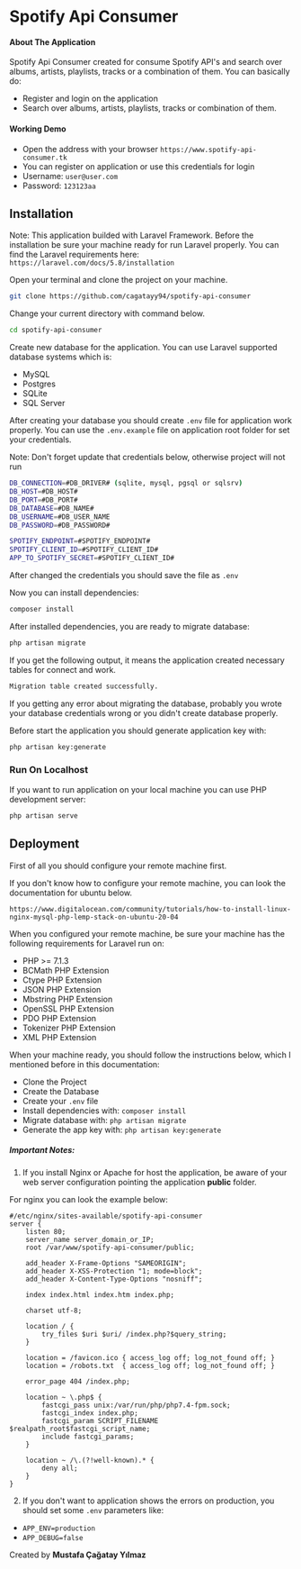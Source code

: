# Spotify Api Consumer
#### About The Application
Spotify Api Consumer created for consume Spotify API's and search over albums, artists, playlists, tracks or a combination of them. 
You can basically do:
  - Register and login on the application
  - Search over albums, artists, playlists, tracks or combination of them.

#### Working Demo
  - Open the address with your browser `https://www.spotify-api-consumer.tk`
  - You can register on application or use this credentials for login
  - Username: `user@user.com`
  - Password: `123123aa`

## Installation

Note: This application builded with Laravel Framework. Before the installation be sure your machine ready for run Laravel properly. You can find the Laravel requirements here: `https://laravel.com/docs/5.8/installation`

Open your terminal and clone the project on your machine.
```sh
git clone https://github.com/cagatayy94/spotify-api-consumer
```
Change your current directory with command below.
```sh
cd spotify-api-consumer
```
Create new database for the application. You can use Laravel supported database systems which is:
 - MySQL
 - Postgres
 - SQLite
 - SQL Server

After creating your database you should create `.env` file for application work properly. You can use the `.env.example` file on application root folder for set your credentials.

Note: Don't forget update that credentials below, otherwise project will not run
```sh
DB_CONNECTION=#DB_DRIVER# (sqlite, mysql, pgsql or sqlsrv)
DB_HOST=#DB_HOST#
DB_PORT=#DB_PORT#
DB_DATABASE=#DB_NAME#
DB_USERNAME=#DB_USER_NAME
DB_PASSWORD=#DB_PASSWORD#

SPOTIFY_ENDPOINT=#SPOTIFY_ENDPOINT#
SPOTIFY_CLIENT_ID=#SPOTIFY_CLIENT_ID#
APP_TO_SPOTIFY_SECRET=#SPOTIFY_CLIENT_ID#
```

After changed the credentials you should save the file as `.env`

Now you can install dependencies:
```sh
composer install
```

After installed dependencies, you are ready to migrate database:
```sh
php artisan migrate
```
If you get the following output, it means the application created necessary tables for connect and work.
```sh
Migration table created successfully.
```
If you getting any error about migrating the database, probably you wrote your database credentials wrong or you didn't create database properly.

Before start the application you should generate application key with:
```sh
php artisan key:generate
```

### Run On Localhost
If you want to run application on your local machine you can use PHP development server:
```sh
php artisan serve
```

## Deployment 

First of all you should configure your remote machine first.

If you don't know how to configure your remote machine, you can look the documentation for ubuntu below.

`https://www.digitalocean.com/community/tutorials/how-to-install-linux-nginx-mysql-php-lemp-stack-on-ubuntu-20-04`

When you configured your remote machine, be sure your machine has the following requirements for Laravel run on:
 - PHP >= 7.1.3
 - BCMath PHP Extension
 - Ctype PHP Extension
 - JSON PHP Extension
 - Mbstring PHP Extension
 - OpenSSL PHP Extension
 - PDO PHP Extension
 - Tokenizer PHP Extension
 - XML PHP Extension

When your machine ready, you should follow the instructions below, which I mentioned before in this documentation:
 - Clone the Project
 - Create the Database
 - Create your `.env` file
 - Install dependencies with: `composer install`
 - Migrate database with: `php artisan migrate`
 - Generate the app key with: `php artisan key:generate`

##### Important Notes:
 1.  If you install Nginx or Apache for host the application, be aware of your web server configuration pointing the application **public** folder.

For nginx you can look the example below:

```nginx
#/etc/nginx/sites-available/spotify-api-consumer
server {
    listen 80;
    server_name server_domain_or_IP;
    root /var/www/spotify-api-consumer/public;

    add_header X-Frame-Options "SAMEORIGIN";
    add_header X-XSS-Protection "1; mode=block";
    add_header X-Content-Type-Options "nosniff";

    index index.html index.htm index.php;

    charset utf-8;

    location / {
        try_files $uri $uri/ /index.php?$query_string;
    }

    location = /favicon.ico { access_log off; log_not_found off; }
    location = /robots.txt  { access_log off; log_not_found off; }

    error_page 404 /index.php;

    location ~ \.php$ {
        fastcgi_pass unix:/var/run/php/php7.4-fpm.sock;
        fastcgi_index index.php;
        fastcgi_param SCRIPT_FILENAME $realpath_root$fastcgi_script_name;
        include fastcgi_params;
    }

    location ~ /\.(?!well-known).* {
        deny all;
    }
}
```

 2. If you don't want to application shows the errors on production, you should set some `.env` parameters like:
 - `APP_ENV=production` 
 - `APP_DEBUG=false`

Created by **Mustafa Çağatay Yılmaz**